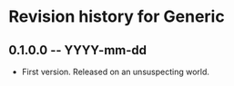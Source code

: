 # Revision history for Generic

## 0.1.0.0 -- YYYY-mm-dd

* First version. Released on an unsuspecting world.

